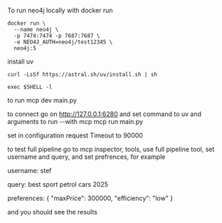 To run neo4j locally with docker run
```
docker run \
  --name neo4j \
  -p 7474:7474 -p 7687:7687 \
  -e NEO4J_AUTH=neo4j/test12345 \
  neo4j:5
```

install uv
```commandline
curl -LsSf https://astral.sh/uv/install.sh | sh

exec $SHELL -l
```

to run mcp dev main.py 

to connect go on http://127.0.0.1:6280 and set command to uv and arguments to run --with mcp mcp run main.py

set in configuration request Timeout to 90000

to test full pipeline go to mcp inspector, tools, use full pipeline tool, set username and query, and set prefrences, for example

username: stef

query: best sport petrol cars 2025

preferences: {
  "maxPrice": 300000,
  "efficiency": "low"
}

and you should see the results